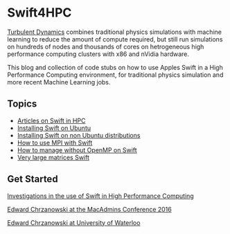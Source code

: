 # Swift4HPC
[Turbulent Dynamics](https://turbulentdynamics.github.io) combines traditional physics simulations with machine learning to reduce the amount of compute required, but still run simulations on hundreds of nodes and thousands of cores on hetrogeneous high performance computing clusters with x86 and nVidia hardware.  


This blog and collection of code stubs on how to use Apples Swift in a High Performance Computing environment, for traditional physics simulation and more recent Machine Learning jobs.

## Topics
* [Articles on Swift in HPC](Articles.md)
* [Installing Swift on Ubuntu](Install_Ubuntu.md)
* [Installing Swift on non Ubuntu distributions](Install_Linux.md)
* [How to use MPI with Swift](swift_and_MPI.md)
* [How to manage without OpenMP on Swift](swift_and_OpenMP.md)
* [Very large matrices Swift](Matrices_in_Swift.md)


## Get Started
[Investigations in the use of Swift in High Performance Computing](http://macadmins.psu.edu/wp-content/uploads/sites/24696/2016/06/psumac2016-17-swift_and_HPC.pdf)

[Edward Chrzanowski at the MacAdmins Conference 2016](https://www.youtube.com/watch?v=iGz5_aEap9k)

[Edward Chrzanowski at University of Waterloo](https://uwaterloo.ca/watitis/sites/ca.watitis/files/uploads/files/swift-hpc.pdf)



